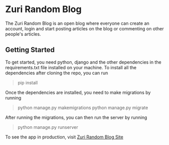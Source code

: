 # Zuri Random Blog

The Zuri Random Blog is an open blog where everyone can create an account, login and start posting articles on the blog or commenting on other people's articles.

## Getting Started

To get started, you need python, django and the other dependencies in the requirements.txt file installed on your machine. To install all the dependencies after cloning the repo, you can run 

> pip install

Once the dependencies are installed, you need to make migrations by running

> python manage.py makemigrations
> python manage.py migrate

After running the migrations, you can then run the server by running

> python manage.py runserver

To see the app in production, visit [Zuri Random Blog Site](https://zurirandomblog.herokuapp.com/)
